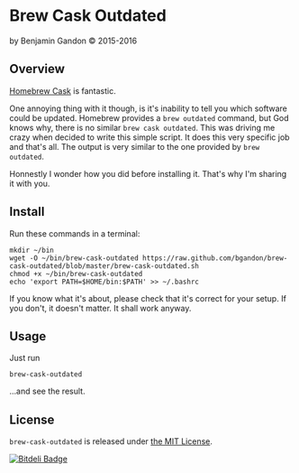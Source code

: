 Brew Cask Outdated
==================

by Benjamin Gandon © 2015-2016


Overview
--------

[Homebrew Cask](http://caskroom.io/) is fantastic.

One annoying thing with it though, is it's inability to tell you which
software could be updated. Homebrew provides a `brew outdated` command, but
God knows why, there is no similar `brew cask outdated`. This was driving me
crazy when decided to write this simple script. It does this very specific job
and that's all. The output is very similar to the one provided by
`brew outdated`.

Honnestly I wonder how you did before installing it. That's why I'm sharing it
with you.


Install
-------

Run these commands in a terminal:

    mkdir ~/bin
    wget -O ~/bin/brew-cask-outdated https://raw.github.com/bgandon/brew-cask-outdated/blob/master/brew-cask-outdated.sh
    chmod +x ~/bin/brew-cask-outdated
    echo 'export PATH=$HOME/bin:$PATH' >> ~/.bashrc

If you know what it's about, please check that it's correct for your setup. If
you don't, it doesn't matter. It shall work anyway.


Usage
-----

Just run

    brew-cask-outdated

…and see the result.


License
-------

`brew-cask-outdated` is released under [the MIT License](LICENSE.txt).

<!--
# Local Variables:
# indent-tabs-mode: nil
# End:
-->


[![Bitdeli Badge](https://d2weczhvl823v0.cloudfront.net/bgandon/brew-cask-outdated/trend.png)](https://bitdeli.com/free "Bitdeli Badge")

